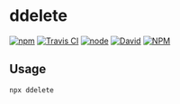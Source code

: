 # ddelete

[![npm](https://img.shields.io/npm/v/ddelete)](https://www.npmjs.com/package/ddelete)
[![Travis CI](https://img.shields.io/travis/simonknittel/ddelete/master.svg)](https://travis-ci.org/simonknittel/ddelete)
[![node](https://img.shields.io/node/v/ddelete)](https://github.com/simonknittel/ddelete/blob/master/package.json)
[![David](https://img.shields.io/david/simonknittel/ddelete)](https://david-dm.org/simonknittel/ddelete)
[![NPM](https://img.shields.io/npm/l/ddelete)](https://github.com/simonknittel/ddelete/blob/master/LICENSE)

## Usage

```
npx ddelete
```
